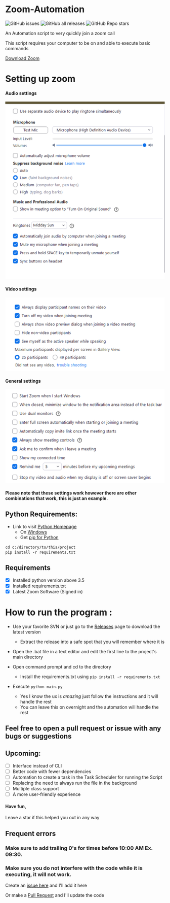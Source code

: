 # Zoom-Automation 
![GitHub issues](https://img.shields.io/github/issues-raw/vippeople22/zoom-quick-join)
![GitHub all releases](https://img.shields.io/github/downloads/vippeople22/zoom-quick-join/total)
![GitHub Repo stars](https://img.shields.io/github/stars/vippeople22/zoom-quick-join)

An Automation script to very quickly join a zoom call

This script requires your computer to be on and able to execute basic commands

[Download Zoom](https://zoom.us/download#client_4meeting)
# Setting up zoom
#### Audio settings

<img src = "configurations/Audio.png" width = "600">

#### Video settings

<img src = "configurations/Video.png" width = "600">

#### General settings

<img src = "configurations/General.png" width = "600">

#### Please note that these settings work however there are other combinations that work, this is just an example.

## Python Requirements:
+ Link to visit [Python Homepage](https://www.python.org)
  + On [Windows](https://www.microsoft.com/en-us/p/python-39/9p7qfqmjrfp7?activetab=pivot:overviewtab)
  + Get [pip for Python](https://pip.pypa.io/en/stable/installing/)

```commandline
cd c:/directory/to/this/project
pip install -r requirements.txt
```

## Requirements 
- [x] Installed python version above 3.5
- [x] Installed requirements.txt
- [x] Latest Zoom Software (Signed in)

# How to run the program :
* Use your favorite SVN or just go to the [Releases]() page to download the latest version
  * Extract the release into a safe spot that you will remember where it is
  
* Open the .bat file in a text editor and edit the first line to the project's main directory
* Open command prompt and cd to the directory
  * Install the requirements.txt using `pip install -r requirements.txt`
* Execute `python main.py`
  * Yes I know the ux is *amazing* just follow the instructions and it will handle the rest
  * You can leave this on overnight and the automation will handle the rest
  
## Feel free to open a pull request or issue with any bugs or suggestions
## Upcoming:
- [ ] Interface instead of CLI
- [ ] Better code with fewer dependencies
- [ ] Automation to create a task in the Task Scheduler for running the Script
- [ ] Replacing the need to always run the file in the background
- [ ] Multiple class support
- [ ] A more user-friendly experience

#### Have fun, 
Leave a star if this helped you out in any way

## Frequent errors

### Make sure to add trailing 0's for times before 10:00 AM Ex. 09:30.
### Make sure you do not interfere with the code while it is executing, it will not work.

Create an [issue here](https://github.com/vippeople22/zoom-quick-join/issues) and I'll add it here 

Or make a [Pull Request](https://github.com/vippeople22/zoom-quick-join/pulls) and I'll update the code

